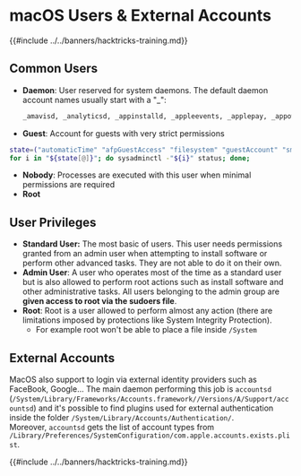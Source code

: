 # macOS Users & External Accounts

{{#include ../../banners/hacktricks-training.md}}

## Common Users

- **Daemon**: User reserved for system daemons. The default daemon account names usually start with a "\_":

  ```bash
  _amavisd, _analyticsd, _appinstalld, _appleevents, _applepay, _appowner, _appserver, _appstore, _ard, _assetcache, _astris, _atsserver, _avbdeviced, _calendar, _captiveagent, _ces, _clamav, _cmiodalassistants, _coreaudiod, _coremediaiod, _coreml, _ctkd, _cvmsroot, _cvs, _cyrus, _datadetectors, _demod, _devdocs, _devicemgr, _diskimagesiod, _displaypolicyd, _distnote, _dovecot, _dovenull, _dpaudio, _driverkit, _eppc, _findmydevice, _fpsd, _ftp, _fud, _gamecontrollerd, _geod, _hidd, _iconservices, _installassistant, _installcoordinationd, _installer, _jabber, _kadmin_admin, _kadmin_changepw, _knowledgegraphd, _krb_anonymous, _krb_changepw, _krb_kadmin, _krb_kerberos, _krb_krbtgt, _krbfast, _krbtgt, _launchservicesd, _lda, _locationd, _logd, _lp, _mailman, _mbsetupuser, _mcxalr, _mdnsresponder, _mobileasset, _mysql, _nearbyd, _netbios, _netstatistics, _networkd, _nsurlsessiond, _nsurlstoraged, _oahd, _ondemand, _postfix, _postgres, _qtss, _reportmemoryexception, _rmd, _sandbox, _screensaver, _scsd, _securityagent, _softwareupdate, _spotlight, _sshd, _svn, _taskgated, _teamsserver, _timed, _timezone, _tokend, _trustd, _trustevaluationagent, _unknown, _update_sharing, _usbmuxd, _uucp, _warmd, _webauthserver, _windowserver, _www, _wwwproxy, _xserverdocs
  ```

- **Guest**: Account for guests with very strict permissions

```bash
state=("automaticTime" "afpGuestAccess" "filesystem" "guestAccount" "smbGuestAccess")
for i in "${state[@]}"; do sysadminctl -"${i}" status; done;
```

- **Nobody**: Processes are executed with this user when minimal permissions are required
- **Root**

## User Privileges

- **Standard User:** The most basic of users. This user needs permissions granted from an admin user when attempting to install software or perform other advanced tasks. They are not able to do it on their own.
- **Admin User**: A user who operates most of the time as a standard user but is also allowed to perform root actions such as install software and other administrative tasks. All users belonging to the admin group are **given access to root via the sudoers file**.
- **Root**: Root is a user allowed to perform almost any action (there are limitations imposed by protections like System Integrity Protection).
  - For example root won't be able to place a file inside `/System`

## External Accounts

MacOS also support to login via external identity providers such as FaceBook, Google... The main daemon performing this job is `accountsd` (`/System/Library/Frameworks/Accounts.framework//Versions/A/Support/accountsd`) and it's possible to find plugins used for external authentication inside the folder `/System/Library/Accounts/Authentication/`.\
Moreover, `accountsd` gets the list of account types from `/Library/Preferences/SystemConfiguration/com.apple.accounts.exists.plist`.

{{#include ../../banners/hacktricks-training.md}}


